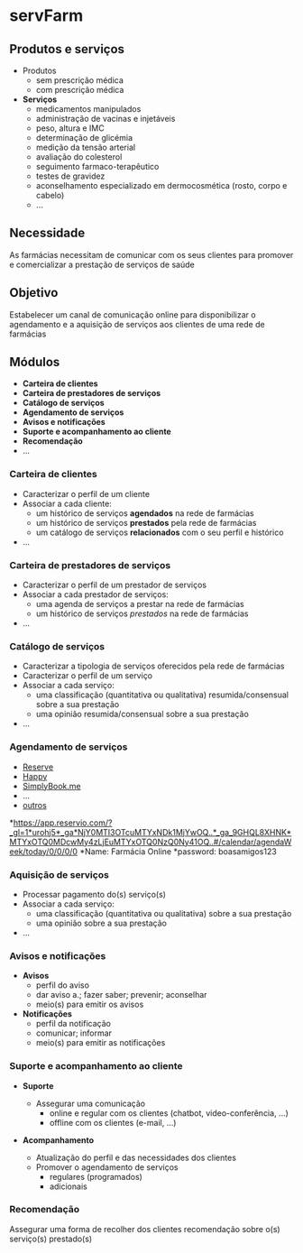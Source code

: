 # servFarm

## Produtos e **serviços**
* Produtos
  * sem prescrição médica
  * com prescrição médica
* **Serviços**
  * medicamentos manipulados
  * administração de vacinas e injetáveis
  * peso, altura e IMC
  * determinação de glicémia
  * medição da tensão arterial
  * avaliação do colesterol
  * seguimento farmaco-terapêutico
  * testes de gravidez
  * aconselhamento especializado em dermocosmética (rosto, corpo e cabelo)
  * ...

## **Necessidade**
As farmácias necessitam de comunicar com os seus clientes para promover e comercializar a prestação de serviços de saúde

## **Objetivo**
Estabelecer um canal de comunicação online para disponibilizar o agendamento e a aquisição de serviços aos clientes de uma rede de farmácias

## **Módulos**
* **Carteira de clientes**
* **Carteira de prestadores de serviços**
* **Catálogo de serviços**
* **Agendamento de serviços**
* **Avisos e notificações**
* **Suporte e acompanhamento ao cliente**
* **Recomendação**
* ...

### Carteira de clientes
* Caracterizar o perfil de um cliente
* Associar a cada cliente:
  * um histórico de serviços **agendados** na rede de farmácias
  * um histórico de serviços **prestados** pela rede de farmácias
  * um catálogo de serviços **relacionados** com o seu perfil e histórico
* ...

### Carteira de prestadores de serviços
* Caracterizar o perfil de um prestador de serviços
* Associar a cada prestador de serviços:
  * uma agenda de serviços a prestar na rede de farmácias
  * um histórico de serviços *prestados* na rede de farmácias
* ...

### Catálogo de serviços
* Caracterizar a tipologia de serviços oferecidos pela rede de farmácias
* Caracterizar o perfil de um serviço
* Associar a cada serviço:
  * uma classificação (quantitativa ou qualitativa) resumida/consensual sobre a sua prestação
  * uma opinião resumida/consensual sobre a sua prestação
* ...

### Agendamento de serviços
* [Reserve](https://www.reservio.com)
* [Happy](https://pt.zappysoftware.com/calendar?gclid=Cj0KCQiA4feBBhC9ARIsABp_nbVE98ASfG_MI1uMNKK_TnllyO9jkcKIk_rG9sivlmXZIcdIanHHK-IaAnNGEALw_wcB)
* [SimplyBook.me](https://simplybook.me/pt/)
* ...
* [outros](https://www.getapp.com/p/sem/scheduling-software?t=Top%20Agenda%20Software&camp=adw_search&utm_content=g&utm_source=ps-google&utm_campaign=COM_EMEA_Desktop_BE-Scheduling&utm_medium=cpc&account_campaign_id=1486628099&account_adgroup_id=59010903513&ad_id=476089198060&utm_term=+agenda%20+on%20+line&matchtype=b&gclid=Cj0KCQiA4feBBhC9ARIsABp_nbVDr37tP54e4ZzVVYwX63eaxY6IHpiZjZSV3i3fuWS6kH8r2WM4aukaAjiNEALw_wcB)

*https://app.reservio.com/?_gl=1*urohj5*_ga*NjY0MTI3OTcuMTYxNDk1MjYwOQ..*_ga_9GHQL8XHNK*MTYxOTQ0MDcwMy4zLjEuMTYxOTQ0NzQ0Ny41OQ..#/calendar/agendaWeek/today/0/0/0/0
*Name: Farmácia Online
*password: boasamigos123

### Aquisição de serviços
* Processar pagamento do(s) serviço(s)
* Associar a cada serviço:
  * uma classificação (quantitativa ou qualitativa) sobre a sua prestação
  * uma opinião sobre a sua prestação
* ...

### Avisos e notificações
* **Avisos**
  * perfil do aviso
  * dar aviso a.; fazer saber; prevenir; aconselhar
  * meio(s) para emitir os avisos
* **Notificações**
  * perfil da notificação
  * comunicar; informar
  * meio(s) para emitir as notificações

### Suporte e acompanhamento ao cliente
* **Suporte**
  * Assegurar uma comunicação
    * online e regular com os clientes (chatbot, video-conferência, ...)
    * offline com os clientes (e-mail, ...)

* **Acompanhamento**
  * Atualização do perfil e das necessidades dos clientes
  * Promover o agendamento de serviços
    * regulares (programados)
    * adicionais

### Recomendação
Assegurar uma forma de recolher dos clientes recomendação sobre o(s) serviço(s) prestado(s)

